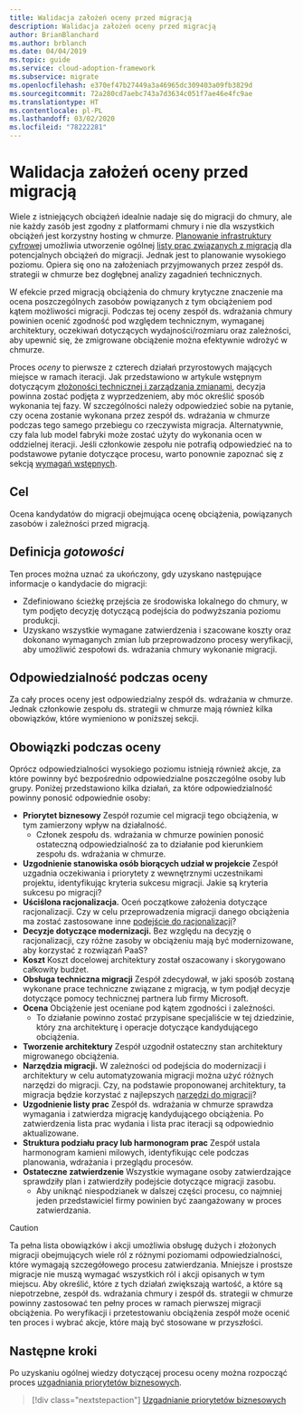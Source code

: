 ```yaml
---
title: Walidacja założeń oceny przed migracją
description: Walidacja założeń oceny przed migracją
author: BrianBlanchard
ms.author: brblanch
ms.date: 04/04/2019
ms.topic: guide
ms.service: cloud-adoption-framework
ms.subservice: migrate
ms.openlocfilehash: e370ef47b27449a3a46965dc309403a09fb3829d
ms.sourcegitcommit: 72a280cd7aebc743a7d3634c051f7ae46e4fc9ae
ms.translationtype: HT
ms.contentlocale: pl-PL
ms.lasthandoff: 03/02/2020
ms.locfileid: "78222281"
---
```

# <a name="validate-assessment-assumptions-before-migration"></a>Walidacja założeń oceny przed migracją

Wiele z istniejących obciążeń idealnie nadaje się do migracji do chmury, ale nie każdy zasób jest zgodny z platformami chmury i nie dla wszystkich obciążeń jest korzystny hosting w chmurze. [Planowanie infrastruktury cyfrowej](../../../digital-estate/index.md) umożliwia utworzenie ogólnej [listy prac związanych z migracją](../prerequisites/technical-complexity.md#migration-backlog-aligning-business-priorities-and-timing) dla potencjalnych obciążeń do migracji. Jednak jest to planowanie wysokiego poziomu. Opiera się ono na założeniach przyjmowanych przez zespół ds. strategii w chmurze bez dogłębnej analizy zagadnień technicznych.

W efekcie przed migracją obciążenia do chmury krytyczne znaczenie ma ocena poszczególnych zasobów powiązanych z tym obciążeniem pod kątem możliwości migracji. Podczas tej oceny zespół ds. wdrażania chmury powinien ocenić zgodność pod względem technicznym, wymaganej architektury, oczekiwań dotyczących wydajności/rozmiaru oraz zależności, aby upewnić się, że zmigrowane obciążenie można efektywnie wdrożyć w chmurze.

Proces *oceny* to pierwsze z czterech działań przyrostowych mających miejsce w ramach iteracji. Jak przedstawiono w artykule wstępnym dotyczącym [złożoności technicznej i zarządzania zmianami](../prerequisites/technical-complexity.md), decyzja powinna zostać podjęta z wyprzedzeniem, aby móc określić sposób wykonania tej fazy. W szczególności należy odpowiedzieć sobie na pytanie, czy ocena zostanie wykonana przez zespół ds. wdrażania w chmurze podczas tego samego przebiegu co rzeczywista migracja. Alternatywnie, czy fala lub model fabryki może zostać użyty do wykonania ocen w oddzielnej iteracji. Jeśli członkowie zespołu nie potrafią odpowiedzieć na to podstawowe pytanie dotyczące procesu, warto ponownie zapoznać się z sekcją [wymagań wstępnych](../prerequisites/index.md).

## <a name="objective"></a>Cel

Ocena kandydatów do migracji obejmująca ocenę obciążenia, powiązanych zasobów i zależności przed migracją.

## <a name="definition-of-done"></a>Definicja *gotowości*

Ten proces można uznać za ukończony, gdy uzyskano następujące informacje o kandydacie do migracji:

- Zdefiniowano ścieżkę przejścia ze środowiska lokalnego do chmury, w tym podjęto decyzję dotyczącą podejścia do podwyższania poziomu produkcji.
- Uzyskano wszystkie wymagane zatwierdzenia i szacowane koszty oraz dokonano wymaganych zmian lub przeprowadzono procesy weryfikacji, aby umożliwić zespołowi ds. wdrażania chmury wykonanie migracji.

## <a name="accountability-during-assessment"></a>Odpowiedzialność podczas oceny

Za cały proces oceny jest odpowiedzialny zespół ds. wdrażania w chmurze. Jednak członkowie zespołu ds. strategii w chmurze mają również kilka obowiązków, które wymieniono w poniższej sekcji.

## <a name="responsibilities-during-assessment"></a>Obowiązki podczas oceny

Oprócz odpowiedzialności wysokiego poziomu istnieją również akcje, za które powinny być bezpośrednio odpowiedzialne poszczególne osoby lub grupy. Poniżej przedstawiono kilka działań, za które odpowiedzialność powinny ponosić odpowiednie osoby:

- **Priorytet biznesowy** Zespół rozumie cel migracji tego obciążenia, w tym zamierzony wpływ na działalność.
  - Członek zespołu ds. wdrażania w chmurze powinien ponosić ostateczną odpowiedzialność za to działanie pod kierunkiem zespołu ds. wdrażania w chmurze.
- **Uzgodnienie stanowiska osób biorących udział w projekcie** Zespół uzgadnia oczekiwania i priorytety z wewnętrznymi uczestnikami projektu, identyfikując kryteria sukcesu migracji. Jakie są kryteria sukcesu po migracji?
- **Uściślona racjonalizacja.** Oceń początkowe założenia dotyczące racjonalizacji. Czy w celu przeprowadzenia migracji danego obciążenia ma zostać zastosowane inne [podejście do racjonalizacji](../../../digital-estate/rationalize.md)?
- **Decyzje dotyczące modernizacji.** Bez względu na decyzję o racjonalizacji, czy różne zasoby w obciążeniu mają być modernizowane, aby korzystać z rozwiązań PaaS?
- **Koszt** Koszt docelowej architektury został oszacowany i skorygowano całkowity budżet.
- **Obsługa techniczna migracji** Zespół zdecydował, w jaki sposób zostaną wykonane prace techniczne związane z migracją, w tym podjął decyzje dotyczące pomocy technicznej partnera lub firmy Microsoft.
- **Ocena** Obciążenie jest oceniane pod kątem zgodności i zależności.
  - To działanie powinno zostać przypisane specjaliście w tej dziedzinie, który zna architekturę i operacje dotyczące kandydującego obciążenia.
- **Tworzenie architektury** Zespół uzgodnił ostateczny stan architektury migrowanego obciążenia.
- **Narzędzia migracji.** W zależności od podejścia do modernizacji i architektury w celu automatyzowania migracji można użyć różnych narzędzi do migracji. Czy, na podstawie proponowanej architektury, ta migracja będzie korzystać z najlepszych [narzędzi do migracji](../../../decision-guides/migrate-decision-guide/index.md)?
- **Uzgodnienie listy prac** Zespół ds. wdrażania w chmurze sprawdza wymagania i zatwierdza migrację kandydującego obciążenia. Po zatwierdzenia lista prac wydania i lista prac iteracji są odpowiednio aktualizowane.
- **Struktura podziału pracy lub harmonogram prac** Zespół ustala harmonogram kamieni milowych, identyfikując cele podczas planowania, wdrażania i przeglądu procesów.
- **Ostateczne zatwierdzenie** Wszystkie wymagane osoby zatwierdzające sprawdziły plan i zatwierdziły podejście dotyczące migracji zasobu.
  - Aby uniknąć niespodzianek w dalszej części procesu, co najmniej jeden przedstawiciel firmy powinien być zaangażowany w proces zatwierdzania.

> [!CAUTION]
> Ta pełna lista obowiązków i akcji umożliwia obsługę dużych i złożonych migracji obejmujących wiele ról z różnymi poziomami odpowiedzialności, które wymagają szczegółowego procesu zatwierdzania. Mniejsze i prostsze migracje nie muszą wymagać wszystkich ról i akcji opisanych w tym miejscu. Aby określić, które z tych działań zwiększają wartość, a które są niepotrzebne, zespół ds. wdrażania chmury i zespół ds. strategii w chmurze powinny zastosować ten pełny proces w ramach pierwszej migracji obciążenia. Po weryfikacji i przetestowaniu obciążenia zespół może ocenić ten proces i wybrać akcje, które mają być stosowane w przyszłości.

## <a name="next-steps"></a>Następne kroki

Po uzyskaniu ogólnej wiedzy dotyczącej procesu oceny można rozpocząć proces [uzgadniania priorytetów biznesowych](./business-priorities.md).

> [!div class="nextstepaction"]
> [Uzgadnianie priorytetów biznesowych](./business-priorities.md)
